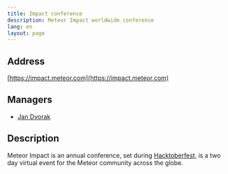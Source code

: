 ```yaml
---
title: Impact conference
description: Meteor Impact worldwide conference
lang: en
layout: page
---
```


## Address
[https://impact.meteor.com](https://impact.meteor.com)

## Managers
* [Jan Dvorak](https://github.com/sponsors/StorytellerCZ)

## Description
Meteor Impact is an annual conference, set during [Hacktoberfest](https://hacktoberfest.digitalocean.com/), is a two day virtual event for the Meteor community across the globe.
